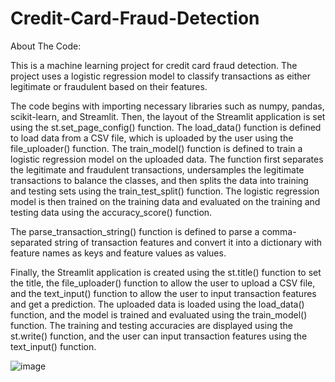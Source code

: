 
# Credit-Card-Fraud-Detection
 About The Code:

This is a machine learning project for credit card fraud detection. The project uses a logistic regression model to classify transactions as either legitimate or fraudulent based on their features.

The code begins with importing necessary libraries such as numpy, pandas, scikit-learn, and Streamlit. Then, the layout of the Streamlit application is set using the st.set_page_config() function. The load_data() function is defined to load data from a CSV file, which is uploaded by the user using the file_uploader() function. The train_model() function is defined to train a logistic regression model on the uploaded data. The function first separates the legitimate and fraudulent transactions, undersamples the legitimate transactions to balance the classes, and then splits the data into training and testing sets using the train_test_split() function. The logistic regression model is then trained on the training data and evaluated on the training and testing data using the accuracy_score() function.

The parse_transaction_string() function is defined to parse a comma-separated string of transaction features and convert it into a dictionary with feature names as keys and feature values as values.

Finally, the Streamlit application is created using the st.title() function to set the title, the file_uploader() function to allow the user to upload a CSV file, and the text_input() function to allow the user to input transaction features and get a prediction. The uploaded data is loaded using the load_data() function, and the model is trained and evaluated using the train_model() function. The training and testing accuracies are displayed using the st.write() function, and the user can input transaction features using the text_input() function.


![image](https://github.com/user-attachments/assets/84b60a55-3d3e-4003-9607-53e99dee0bb8)

